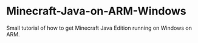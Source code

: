 # Minecraft-Java-on-ARM-Windows
Small tutorial of how to get Minecraft Java Edition running on Windows on ARM.
